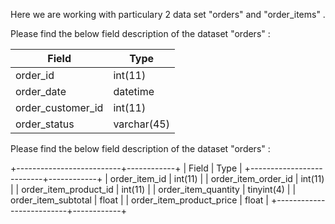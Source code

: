 Here we are working with particulary 2 data set "orders" and "order_items" . 

Please find the below field description of the dataset "orders" :


| Field| Type|
|---|---|
| order_id| int(11)|
| order_date|datetime|
| order_customer_id|int(11)|
| order_status|varchar(45)|


Please find the below field description of the dataset "orders" :

+--------------------------+------------+
| Field                    | Type       |
+--------------------------+------------+
| order_item_id            | int(11)    |
| order_item_order_id      | int(11)    |
| order_item_product_id    | int(11)    |
| order_item_quantity      | tinyint(4) |
| order_item_subtotal      | float      |
| order_item_product_price | float      |
+--------------------------+------------+


